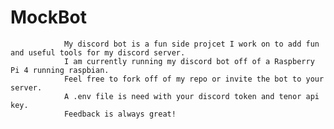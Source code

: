 # MockBot
                My discord bot is a fun side projcet I work on to add fun and useful tools for my discord server.
                I am currently running my discord bot off of a Raspberry Pi 4 running raspbian.
                Feel free to fork off of my repo or invite the bot to your server.
                A .env file is need with your discord token and tenor api key.
                Feedback is always great!
